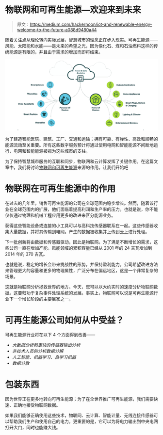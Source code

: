 # 物联网和可再生能源—欢迎来到未来

> 原文：<https://medium.com/hackernoon/iot-and-renewable-energy-welcome-to-the-future-a088d9480a44>

随着关注点从理论转向实际发展，智慧城市的理念正在步入现实。可再生能源——风能、太阳能和水能——是未来的希望之光，因为像化石、煤和石油燃料这样的传统能源是有限的，并且由于需求的增加而即将结束。

![](img/8b46be78077d50427052cec8ddb36c52.png)

为了建造智能医院、建筑、工厂、交通和运输；拥有可靠、有弹性、高效和顺畅的能源流动至关重要。所有这些数字服务预计将通过使用电网和智能能源不间断地运行，电网和智能能源被视为这些城市的支柱。

为了保持智慧城市服务的互联和同步，物联网和云计算发挥了关键作用。在这篇文章中，我们将讨论[物联网和可再生能源](https://www.digiteum.com/iot-green-energy)来源的作用。让我们开始吧

# 物联网在可再生能源中的作用

在过去的几年里，销售可再生能源的公司在全球范围内稳步增长。然而，随着该行业在全球范围内的扩展，他们面临着提高利润和生产率的压力。也就是说，你不能仅仅通过物理和机械工程应用更多的改进来区分能源业务。

获得这些智能设备或连接的小工具可以与高科技传感器联系在一起。这些传感器收集大量数据，并将其传输到电网。产生的数据被收集并上传到云上进行处理。

下一批创新将由数据和传感器驱动，因此是物联网。为了满足不断增长的需求，这些公司一直在增加产能。风能领域的累积容量已经从 2001 年的 24 吉瓦增加到 2014 年的 370 吉瓦。

也就是说，稳定的增长会带来挑战性的形势，并保持盈利能力。公司希望改进方法来管理更大的容量和更多的物理属性，广泛分布在偏远地区，这是一个非常复杂的场景。

这就是物联网分析拯救世界的地方。今天，您可以以大约实时的速度分析物联网数据。这要归功于复杂事件处理系统的发展。事实上，物联网可以说是可再生能源行业下一个增长阶段的主要赢家之一。

# 可再生能源公司如何从中受益？

可再生能源行业将在以下 4 个方面得到改善——

*   *大数据分析和更快的传感器输出分析*
*   *非技术人员的分析数据分解*
*   *人工智能、机器学习、自学习机器*
*   *数据分散*

# 包装东西

因为世界正在更多地转向可再生能源；为了在全世界推广可再生能源，我们需要快速、正确地接受物联网数据。

如果我们能够正确使用这些技术，物联网、云计算、智能计量、无线连接传感器可以帮助我们生产和使用自己的电力。更重要的是，它可以为将电力输出到中央电网打开大门，同时也能赚大钱。